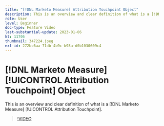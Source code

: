 ```yaml
---
title: "[!DNL Marketo Measure] Attribution Touchpoint Object"
description: This is an overview and clear definition of what is a [!DNL Marketo Measure] [!UICONTROL Attribution Touchpoint].
role: User
level: Beginner
doc-type: Feature Video
last-substantial-update: 2023-01-06
kt: 11706
thumbnail: 347224.jpeg
exl-id: 272bc6aa-71db-4b9c-b93a-d0b1030609c4
---
```

# [!DNL Marketo Measure] [!UICONTROL Attribution Touchpoint] Object

This is an overview and clear definition of what is a [!DNL Marketo Measure] [!UICONTROL Attribution Touchpoint].

>[!VIDEO](https://video.tv.adobe.com/v/347224/?quality=12&learn=on)
